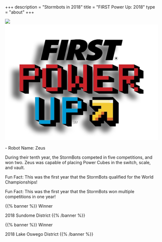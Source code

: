 +++
description = "Stormbots in 2018"
title = "FIRST Power Up: 2018"
type = "about"
+++


<img style="text-align: right" src="/images/Robot2018Placeholder.png" width="500"/>
<img style="text-align: right" src="/images/games/firstpower_up.png" width="530"/>
<br />
<p>
- Robot Name: Zeus

During their tenth year, the StormBots competed in five competitions, and won two. Zeus was capable of placing Power Cubes in the switch, scale, and vault.

Fun Fact: This was the first year that the StormBots qualified for the World Championships!

Fun Fact: This was the first year that the StormBots won multiple competitions in one year!
</p>

{{% banner %}}
Winner

2018 Sundome District
{{% /banner %}}

{{% banner %}}
Winner

2018 Lake Oswego District
{{% /banner %}}
